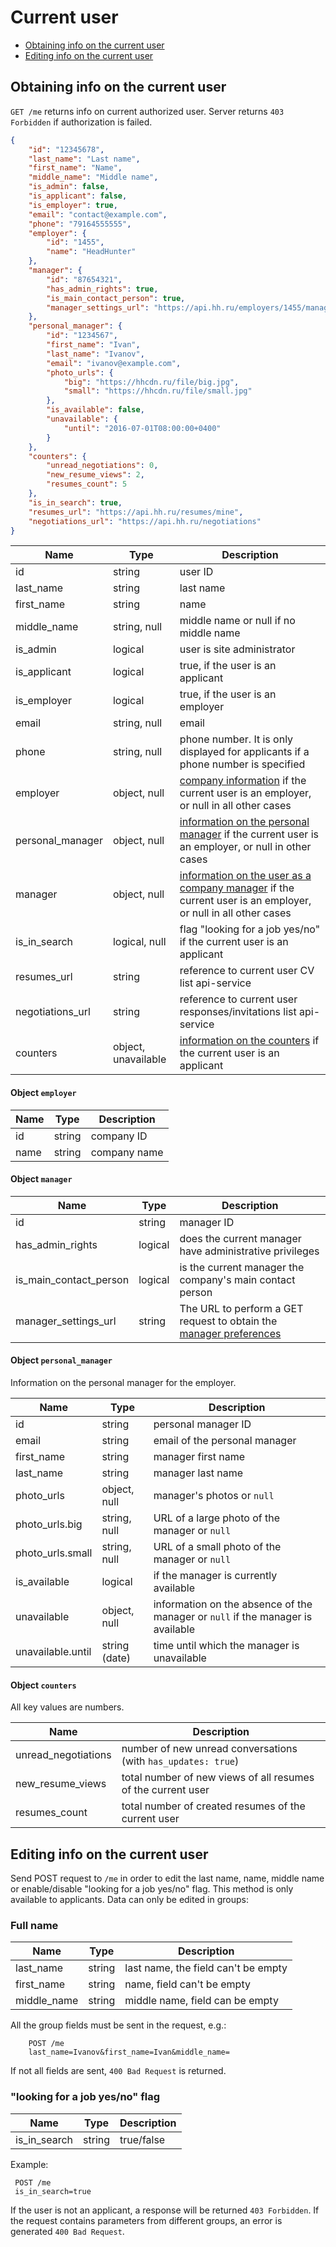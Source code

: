 # Current user

* [Obtaining info on the current user](#info)
* [Editing info on the current user](#edit)


<a name="info"></a>
## Obtaining info on the current user

`GET /me` returns info on current authorized user.
Server returns `403 Forbidden` if authorization is failed.

```json
{
    "id": "12345678",
    "last_name": "Last name",
    "first_name": "Name",
    "middle_name": "Middle name",
    "is_admin": false,
    "is_applicant": false,
    "is_employer": true,
    "email": "contact@example.com",
    "phone": "79164555555",
    "employer": {
        "id": "1455",
        "name": "HeadHunter"
    },
    "manager": {
        "id": "87654321",
        "has_admin_rights": true,
        "is_main_contact_person": true,
        "manager_settings_url": "https://api.hh.ru/employers/1455/managers/87654321/settings"
    },
    "personal_manager": {
        "id": "1234567",
        "first_name": "Ivan",
        "last_name": "Ivanov",
        "email": "ivanov@example.com",
        "photo_urls": {
            "big": "https://hhcdn.ru/file/big.jpg",
            "small": "https://hhcdn.ru/file/small.jpg"
        },
        "is_available": false,
        "unavailable": {
            "until": "2016-07-01T08:00:00+0400"
        }
    },
    "counters": {
        "unread_negotiations": 0,
        "new_resume_views": 2,
        "resumes_count": 5
    },
    "is_in_search": true,
    "resumes_url": "https://api.hh.ru/resumes/mine",
    "negotiations_url": "https://api.hh.ru/negotiations"
}
```


 Name | Type | Description
 --- | --- | ---
 id | string | user ID
 last_name | string | last name
 first_name | string | name
 middle_name | string, null | middle name or null if no middle name
 is_admin | logical | user is site administrator
 is_applicant | logical | true, if the user is an applicant
 is_employer | logical | true, if the user is an employer
 email | string, null | email
 phone | string, null | phone number. It is only displayed for applicants if a phone number is specified
 employer | object, null | [company information](#employer-info) if the current user is an employer, or null in all other cases
 personal_manager | object, null | [information on the personal manager](#personal-manager-info) if the current user is an employer, or null in other cases 
 manager | object, null | [information on the user as a company manager](#manager-info) if the current user is an employer, or null in all other cases 
 is_in_search | logical, null | flag "looking for a job yes/no" if the current user is an applicant
 resumes_url | string | reference to current user CV list api-service
 negotiations_url | string | reference to current user responses/invitations list api-service
 counters | object, unavailable | [information on the counters](#counters-info) if the current user is an applicant 


<a name="employer-info"></a>
#### Object `employer`

Name | Type | Description
--- | --- | ------
 id | string | company ID
 name | string | company name


<a name="manager-info"></a>
#### Object `manager`

Name | Type | Description
--- | --- | ------
id | string | manager ID
has_admin_rights | logical | does the current manager have administrative privileges
is_main_contact_person | logical | is the current manager the company's main contact person
manager_settings_url | string | The URL to perform a GET request to obtain the [manager preferences](manager_settings.md)


<a name="personal-manager-info"></a>
#### Object `personal_manager`

Information on the personal manager for the employer.

Name | Type | Description
--- | --- | ---
 id | string | personal manager ID
 email | string | email of the personal manager
 first_name | string | manager first name
 last_name | string | manager last name
 photo_urls | object, null | manager's photos or `null`
 photo_urls.big | string, null | URL of a large photo of the manager or `null`
 photo_urls.small | string, null | URL of a small photo of the manager or `null`
 is_available | logical | if the manager is currently available
 unavailable | object, null | information on the absence of the manager or `null` if the manager is available
 unavailable.until | string (date) | time until which the manager is unavailable


<a name="counters-info"></a>
#### Object `counters`

All key values are numbers.

Name | Description
--- | ---
unread_negotiations | number of new unread conversations (with `has_updates: true`)
new_resume_views | total number of new views of all resumes of the current user
resumes_count | total number of created resumes of the current user


<a name="edit"></a>
## Editing info on the current user

Send POST request to `/me` in order to edit the last name, name, middle name or
enable/disable "looking for a job yes/no"  flag. 
This method is only available to applicants. Data can only be edited in groups:

### Full name

 Name | Type | Description
 --- | --- | ---
 last_name | string | last name, the field can't be empty
 first_name | string | name, field can't be empty
 middle_name | string | middle name, field can be empty

All the group fields must be sent in the request, e.g.:

```
    POST /me
    last_name=Ivanov&first_name=Ivan&middle_name=
```

If not all fields are sent, `400 Bad Request` is returned.


### "looking for a job yes/no" flag

 Name | Type | Description
 --- | --- | ---
 is_in_search | string | true/false

Example:

```
 POST /me
 is_in_search=true
```

If the user is not an applicant, a response will be returned `403 Forbidden`.
If the request contains parameters from different groups, an error is generated `400 Bad Request`.
